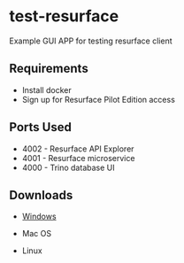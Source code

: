 # test-resurface

Example GUI APP for testing resurface client

## Requirements

- Install docker
- Sign up for Resurface Pilot Edition access

## Ports Used

- 4002 - Resurface API Explorer
- 4001 - Resurface microservice
- 4000 - Trino database UI

## Downloads

- [Windows](https://github.com/resurfaceio/api-client/releases)

- Mac OS

- Linux
